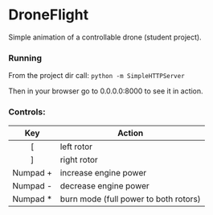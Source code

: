 # DroneFlight

Simple animation of a controllable drone (student project).

### Running
From the project dir call:
```python -m SimpleHTTPServer```

Then in your browser go to 0.0.0.0:8000 to see it in action.

### Controls:
Key | Action
:---: | ---
[ | left rotor
] | right rotor
Numpad + | increase engine power
Numpad - | decrease engine power
Numpad * | burn mode (full power to both rotors)
